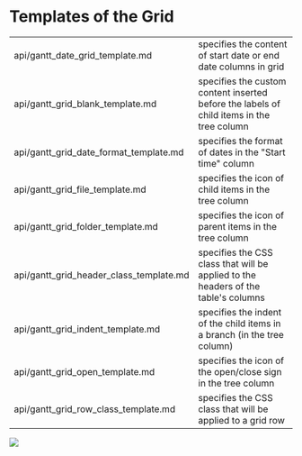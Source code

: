 Templates of the Grid
=====================================

<table class="webixdoc_links">
	<tbody>
    	<tr>
			<td class="webixdoc_links0">api/gantt_date_grid_template.md</td>
			<td>specifies the content of start date or end date columns in grid</td>
		</tr>
		<tr>
			<td class="webixdoc_links0">api/gantt_grid_blank_template.md</td>
			<td>specifies the custom content inserted before the labels of child items in the tree column</td>
		</tr>
        <tr>
			<td class="webixdoc_links0">api/gantt_grid_date_format_template.md</td>
			<td>specifies the format of dates in the "Start time" column</td>
		</tr>
		<tr>
			<td class="webixdoc_links0">api/gantt_grid_file_template.md</td>
			<td>specifies the icon of child items in the tree column</td>
		</tr>
        <tr>
			<td class="webixdoc_links0">api/gantt_grid_folder_template.md</td>
			<td>specifies the icon of parent items in the tree column</td>
		</tr>
        <tr>
			<td class="webixdoc_links0">api/gantt_grid_header_class_template.md</td>
			<td>specifies the CSS class that will be applied to the headers of the table's columns</td>
		</tr>
        <tr>
			<td class="webixdoc_links0">api/gantt_grid_indent_template.md</td>
			<td>specifies the indent of the child items in a branch (in the tree column)</td>
		</tr>
        <tr>
			<td class="webixdoc_links0">api/gantt_grid_open_template.md</td>
			<td>specifies the icon of the open/close sign in the tree column</td>
		</tr>
        <tr>
			<td class="webixdoc_links0">api/gantt_grid_row_class_template.md</td>
			<td>specifies the CSS class that will be applied to a grid row</td>
		</tr>
</tbody>
</table>

<img src="desktop/templates_02.png"/>
